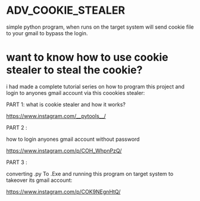 # ADV_COOKIE_STEALER

simple python program, when runs on the target system will send cookie file to your gmail to bypass the login.

# want to know how to use cookie stealer to steal the cookie?

i had made a complete tutorial series on how to program this project and login to anyones gmail account via this coookies stealer:
 
 PART 1: 
 what is cookie stealer and how it works? 
 
https://www.instagram.com/__pytools__/

 PART 2 :
 
 how to login anyones gmail account without password 
 
https://www.instagram.com/p/COH_WhpnPzQ/

PART 3 :

converting .py To .Exe and running this program on target system to takeover its gmail account:

https://www.instagram.com/p/COK9NEgnHtQ/


